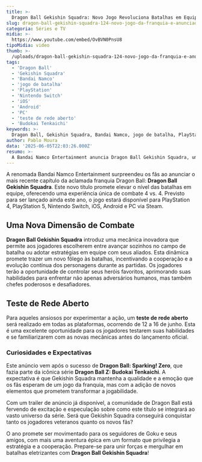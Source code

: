 ```yaml
---
title: >-
  Dragon Ball Gekishin Squadra: Novo Jogo Revoluciona Batalhas em Equipe
slug: dragon-ball-gekishin-squadra-124-novo-jogo-da-franquia-e-anunciado
categoria: Séries e TV
midia: >-
  https://www.youtube.com/embed/OvBVN0PnsU8
tipoMidia: video
thumb: >-
  /uploads/dragon-ball-gekishin-squadra-124-novo-jogo-da-franquia-e-anunciado-preview.jpg
tags:
  - 'Dragon Ball'
  - 'Gekishin Squadra'
  - 'Bandai Namco'
  - 'jogo de batalha'
  - 'PlayStation'
  - 'Nintendo Switch'
  - 'iOS'
  - 'Android'
  - 'PC'
  - 'teste de rede aberto'
  - 'Budokai Tenkaichi'
keywords: >-
  Dragon Ball, Gekishin Squadra, Bandai Namco, jogo de batalha, PlayStation, Nintendo Switch, iOS, Android, PC, teste de rede aberto, Budokai Tenkaichi
author: Pablo Moura
data: '2025-06-05T22:03:26.000Z'
resumo: >-
  A Bandai Namco Entertainment anuncia Dragon Ball Gekishin Squadra, um inovador jogo de batalha em equipes 4 vs. 4, prometendo expandir o universo Dragon Ball nos consoles e dispositivos móveis ainda este ano.
---
```


A renomada Bandai Namco Entertainment surpreendeu os fãs ao anunciar o mais recente capítulo da aclamada franquia Dragon Ball: **Dragon Ball Gekishin Squadra**. Este novo título promete elevar o nível das batalhas em equipe, oferecendo uma experiência única de combate 4 vs. 4. Previsto para ser lançado ainda este ano, o jogo estará disponível para PlayStation 4, PlayStation 5, Nintendo Switch, iOS, Android e PC via Steam.

## Uma Nova Dimensão de Combate

**Dragon Ball Gekishin Squadra** introduz uma mecânica inovadora que permite aos jogadores escolherem entre avançar sozinhos no campo de batalha ou adotar estratégias em equipe com seus aliados. Esta dinâmica promete trazer um novo fôlego às batalhas, incentivando a cooperação e a evolução contínua dos personagens durante as partidas. Os jogadores terão a oportunidade de controlar seus heróis favoritos, aprimorando suas habilidades para enfrentar não apenas adversários humanos, mas também chefes poderosos e desafiadores.

## Teste de Rede Aberto

Para aqueles ansiosos por experimentar a ação, um **teste de rede aberto** será realizado em todas as plataformas, ocorrendo de 12 a 16 de junho. Esta é uma excelente oportunidade para os jogadores testarem suas habilidades e se familiarizarem com as novas mecânicas antes do lançamento oficial.

### Curiosidades e Expectativas

Este anúncio vem após o sucesso de **Dragon Ball: Sparking! Zero**, que fazia parte da icônica série **Dragon Ball Z: Budokai Tenkaichi**. A expectativa é que Gekishin Squadra mantenha a qualidade e a emoção que os fãs esperam de um jogo da franquia, mas com a adição de novos elementos que prometem transformar a jogabilidade.

Com um trailer de anúncio já disponível, a comunidade de Dragon Ball está fervendo de excitação e especulação sobre como este título se integrará ao vasto universo da série. Será que Gekishin Squadra conseguirá conquistar tanto os jogadores veteranos quanto os novos fãs?

O ano promete ser movimentado para os seguidores de Goku e seus amigos, com mais uma aventura épica em um formato que privilegia a estratégia e a cooperação. Prepare-se para unir forças e mergulhar em batalhas eletrizantes com **Dragon Ball Gekishin Squadra**!